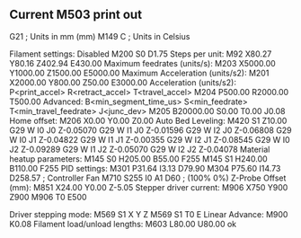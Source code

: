 ## Current M503 print out 
 
 G21    ; Units in mm (mm)
 M149 C ; Units in Celsius
 
  Filament settings: Disabled
 M200 S0 D1.75
  Steps per unit:
M92 X80.27 Y80.16 Z402.94 E430.00
  Maximum feedrates (units/s):
 M203 X5000.00 Y1000.00 Z1500.00 E5000.00
  Maximum Acceleration (units/s2):
 M201 X2000.00 Y800.00 Z50.00 E3000.00
  Acceleration (units/s2): P<print_accel> R<retract_accel> T<travel_accel>
 M204 P500.00 R2000.00 T500.00
  Advanced: B<min_segment_time_us> S<min_feedrate> T<min_travel_feedrate> J<junc_dev>
 M205 B20000.00 S0.00 T0.00 J0.08
  Home offset:
 M206 X0.00 Y0.00 Z0.00
  Auto Bed Leveling:
 M420 S1 Z10.00
 G29 W I0 J0 Z-0.05070
 G29 W I1 J0 Z-0.01596
 G29 W I2 J0 Z-0.06808
 G29 W I0 J1 Z-0.04822
 G29 W I1 J1 Z-0.00355
 G29 W I2 J1 Z-0.08545
 G29 W I0 J2 Z-0.09289
 G29 W I1 J2 Z-0.05070
 G29 W I2 J2 Z-0.04078
  Material heatup parameters:
 M145 S0 H205.00 B55.00 F255
 M145 S1 H240.00 B110.00 F255
  PID settings:
 M301 P31.64 I3.13 D79.90
 M304 P75.60 I14.73 D258.57
 ; Controller Fan
 M710 S255 I0 A1 D60 ; (100% 0%)
  Z-Probe Offset (mm):
 M851 X24.00 Y0.00 Z-5.05
  Stepper driver current:
 M906 X750 Y900 Z900
 M906 T0 E500
 
  Driver stepping mode:
 M569 S1 X Y Z
 M569 S1 T0 E
  Linear Advance:
 M900 K0.08
  Filament load/unload lengths:
 M603 L80.00 U80.00
 ok